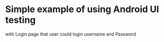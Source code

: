 # Simple example of using Android UI testing 
with Login page that user could login username and Password
